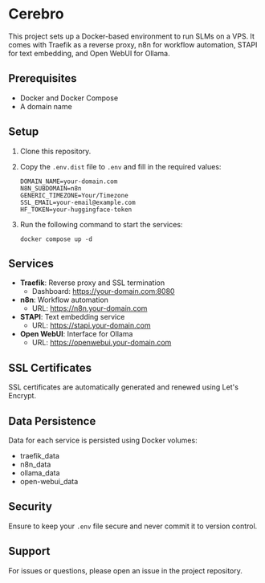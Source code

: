 # Cerebro

This project sets up a Docker-based environment to run SLMs on a VPS. It comes with Traefik as a reverse proxy, n8n for workflow automation, STAPI for text embedding, and Open WebUI for Ollama.

## Prerequisites

- Docker and Docker Compose
- A domain name

## Setup

1. Clone this repository.

2. Copy the `.env.dist` file to `.env` and fill in the required values:

   ```
   DOMAIN_NAME=your-domain.com
   N8N_SUBDOMAIN=n8n
   GENERIC_TIMEZONE=Your/Timezone
   SSL_EMAIL=your-email@example.com
   HF_TOKEN=your-huggingface-token
   ```

3. Run the following command to start the services:

   ```
   docker compose up -d
   ```

## Services

- **Traefik**: Reverse proxy and SSL termination
  - Dashboard: https://your-domain.com:8080
- **n8n**: Workflow automation
  - URL: https://n8n.your-domain.com
- **STAPI**: Text embedding service
  - URL: https://stapi.your-domain.com
- **Open WebUI**: Interface for Ollama
  - URL: https://openwebui.your-domain.com

## SSL Certificates

SSL certificates are automatically generated and renewed using Let's Encrypt.

## Data Persistence

Data for each service is persisted using Docker volumes:

- traefik_data
- n8n_data
- ollama_data
- open-webui_data

## Security

Ensure to keep your `.env` file secure and never commit it to version control.

## Support

For issues or questions, please open an issue in the project repository.

